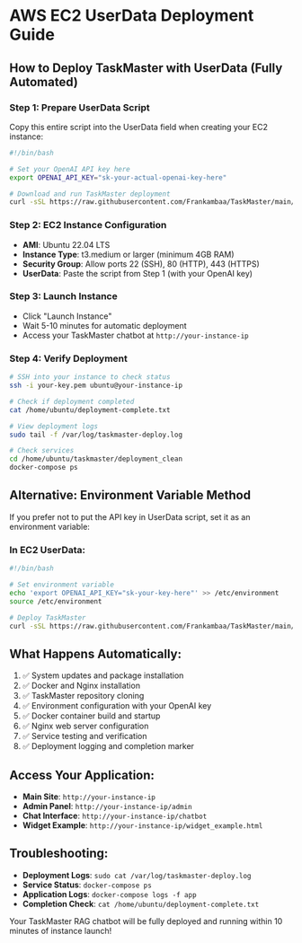 # AWS EC2 UserData Deployment Guide

## How to Deploy TaskMaster with UserData (Fully Automated)

### Step 1: Prepare UserData Script
Copy this entire script into the UserData field when creating your EC2 instance:

```bash
#!/bin/bash

# Set your OpenAI API key here
export OPENAI_API_KEY="sk-your-actual-openai-key-here"

# Download and run TaskMaster deployment
curl -sSL https://raw.githubusercontent.com/Frankambaa/TaskMaster/main/deployment_clean/userdata-deploy.sh | bash
```

### Step 2: EC2 Instance Configuration
- **AMI**: Ubuntu 22.04 LTS
- **Instance Type**: t3.medium or larger (minimum 4GB RAM)
- **Security Group**: Allow ports 22 (SSH), 80 (HTTP), 443 (HTTPS)
- **UserData**: Paste the script from Step 1 (with your OpenAI key)

### Step 3: Launch Instance
- Click "Launch Instance"
- Wait 5-10 minutes for automatic deployment
- Access your TaskMaster chatbot at `http://your-instance-ip`

### Step 4: Verify Deployment
```bash
# SSH into your instance to check status
ssh -i your-key.pem ubuntu@your-instance-ip

# Check if deployment completed
cat /home/ubuntu/deployment-complete.txt

# View deployment logs
sudo tail -f /var/log/taskmaster-deploy.log

# Check services
cd /home/ubuntu/taskmaster/deployment_clean
docker-compose ps
```

## Alternative: Environment Variable Method

If you prefer not to put the API key in UserData script, set it as an environment variable:

### In EC2 UserData:
```bash
#!/bin/bash

# Set environment variable
echo 'export OPENAI_API_KEY="sk-your-key-here"' >> /etc/environment
source /etc/environment

# Deploy TaskMaster
curl -sSL https://raw.githubusercontent.com/Frankambaa/TaskMaster/main/deployment_clean/userdata-deploy.sh | bash
```

## What Happens Automatically:
1. ✅ System updates and package installation
2. ✅ Docker and Nginx installation  
3. ✅ TaskMaster repository cloning
4. ✅ Environment configuration with your OpenAI key
5. ✅ Docker container build and startup
6. ✅ Nginx web server configuration
7. ✅ Service testing and verification
8. ✅ Deployment logging and completion marker

## Access Your Application:
- **Main Site**: `http://your-instance-ip`
- **Admin Panel**: `http://your-instance-ip/admin`
- **Chat Interface**: `http://your-instance-ip/chatbot`
- **Widget Example**: `http://your-instance-ip/widget_example.html`

## Troubleshooting:
- **Deployment Logs**: `sudo cat /var/log/taskmaster-deploy.log`
- **Service Status**: `docker-compose ps`
- **Application Logs**: `docker-compose logs -f app`
- **Completion Check**: `cat /home/ubuntu/deployment-complete.txt`

Your TaskMaster RAG chatbot will be fully deployed and running within 10 minutes of instance launch!